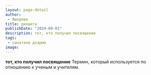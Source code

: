```yaml
---
layout: page-detail
author:
 - Яшодеви
title: дикшита
publishDate: "2024-09-01"
description: тот, кто получил посвящение
tags:
 - санатана дхарма
image: 
---
```


__тот, кто получил посвящение__
Термин, который используется по отношению к ученым и учителям.

